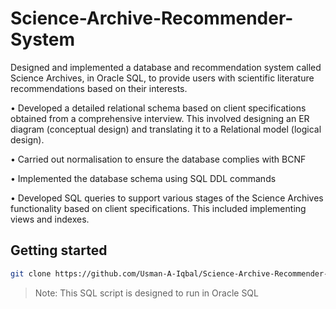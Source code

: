 # Science-Archive-Recommender-System
Designed and implemented a database and recommendation system called Science Archives, in Oracle SQL, to provide users with scientific literature recommendations based on their interests. 

• Developed a detailed relational schema based on client specifications obtained from a comprehensive interview. This involved designing an ER diagram (conceptual design) and translating it to a Relational model (logical design).

• Carried out normalisation to ensure the database complies with BCNF

• Implemented the database schema using SQL DDL commands

• Developed SQL queries to support various stages of the Science Archives functionality based on client specifications. This included implementing views and indexes.

## Getting started

```bash
git clone https://github.com/Usman-A-Iqbal/Science-Archive-Recommender-System
```
> Note: This SQL script is designed to run in Oracle SQL
> 

